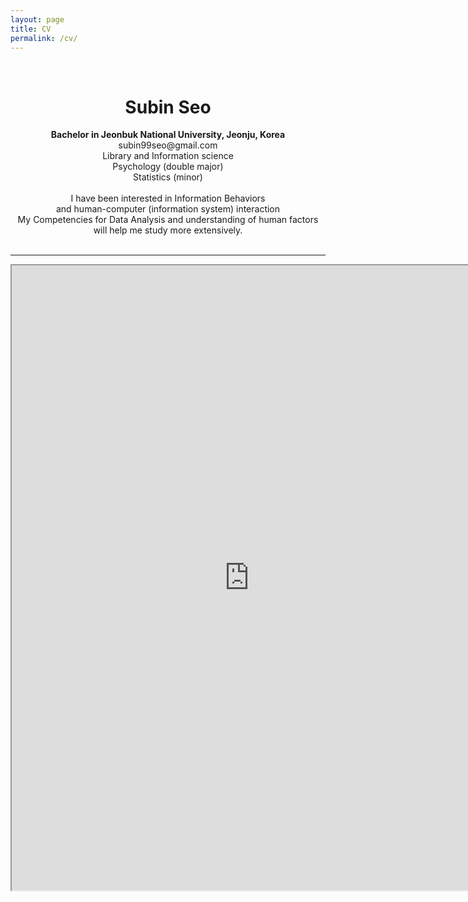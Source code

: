 ```yaml
---
layout: page
title: CV
permalink: /cv/
---
```

 
&nbsp;  

# <center> Subin Seo </center>  
  
<center><strong> Bachelor in Jeonbuk National University, Jeonju, Korea </strong> </center>   
<center>subin99seo@gmail.com </center>   
<center> Library and Information science </center>    
<center> Psychology (double major) </center>    
<center> Statistics (minor) </center>    
<br> 
<center> I have been interested in Information Behaviors</center>    
<center> and human-computer (information system) interaction </center> 
<center> My Competencies for Data Analysis and understanding of human factors will help me study more extensively. </center>  
&nbsp;            

-----

<iframe src="https://drive.google.com/file/d/1USB02gCJIrQ3bS2vXog_g7_AYpbnJDmr/preview" width="760" height="1000" type="application/pdf">
<iframe src="/assets/test.pdf#toolbar=0&navpanes=0&scrollbar=0"></iframe>

<br> <br> <br> <br> 